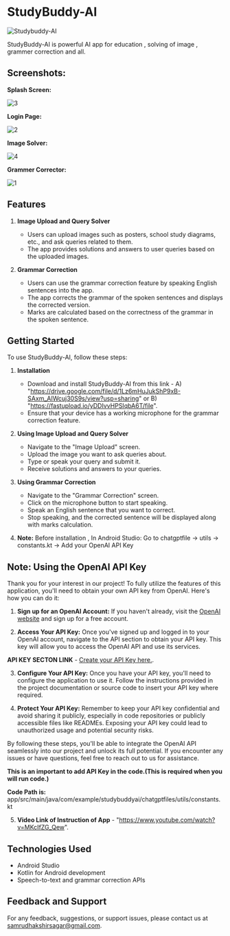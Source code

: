 # StudyBuddy-AI

![Studybuddy-AI](https://github.com/samrudha01codespace/StudyBuddyAI/assets/144599345/c5a9e444-df5c-415c-b550-e1684ec93070)


StudyBuddy-AI is powerful AI app for education , solving of image , grammer correction and all.

## Screenshots:

**Splash Screen:**

![3](https://github.com/samrudha01codespace/StudyBuddyAI/assets/144599345/16243f66-952d-47f0-bc98-8dd1738f21d6)

**Login Page:**

![2](https://github.com/samrudha01codespace/StudyBuddyAI/assets/144599345/7f18bda5-a5d0-4b2a-8d33-8efa025e46f7)

**Image Solver:**

![4](https://github.com/samrudha01codespace/StudyBuddyAI/assets/144599345/5fab645e-3b32-4360-8029-66aae8ea0888)

**Grammer Corrector:**

![1](https://github.com/samrudha01codespace/StudyBuddyAI/assets/144599345/ddbf1d24-a31a-4600-861e-3ea370d60b26)


## Features

1. **Image Upload and Query Solver**
   - Users can upload images such as posters, school study diagrams, etc., and ask queries related to them.
   - The app provides solutions and answers to user queries based on the uploaded images.

2. **Grammar Correction**
   - Users can use the grammar correction feature by speaking English sentences into the app.
   - The app corrects the grammar of the spoken sentences and displays the corrected version.
   - Marks are calculated based on the correctness of the grammar in the spoken sentence.

## Getting Started

To use StudyBuddy-AI, follow these steps:

1. **Installation**
   - Download and install StudyBuddy-AI from this link - A) "https://drive.google.com/file/d/1Lz6mHuJukShP9xB-SAxm_AIWcuj30S9s/view?usp=sharing" or B) "https://fastupload.io/yDDIvvHPSIqbA6T/file".
   - Ensure that your device has a working microphone for the grammar correction feature.
     
2. **Using Image Upload and Query Solver**
   - Navigate to the "Image Upload" screen.
   - Upload the image you want to ask queries about.
   - Type or speak your query and submit it.
   - Receive solutions and answers to your queries.

3. **Using Grammar Correction**
   - Navigate to the "Grammar Correction" screen.
   - Click on the microphone button to start speaking.
   - Speak an English sentence that you want to correct.
   - Stop speaking, and the corrected sentence will be displayed along with marks calculation.
  
4. **Note:** Before installation , In Android Studio: Go to chatgptfile -> utils -> constants.kt -> Add your OpenAI API Key

## Note: Using the OpenAI API Key

Thank you for your interest in our project! To fully utilize the features of this application, you'll need to obtain your own API key from OpenAI. Here's how you can do it:

1. **Sign up for an OpenAI Account:** If you haven't already, visit the [OpenAI website](https://openai.com/blog/openai-api) and sign up for a free account.

2. **Access Your API Key:** Once you've signed up and logged in to your OpenAI account, navigate to the API section to obtain your API key. This key will allow you to access the OpenAI API and use its services.

**API KEY SECTON LINK** - [Create your API Key here.](https://platform.openai.com/api-keys).

3. **Configure Your API Key:** Once you have your API key, you'll need to configure the application to use it. Follow the instructions provided in the project documentation or source code to insert your API key where required.

4. **Protect Your API Key:** Remember to keep your API key confidential and avoid sharing it publicly, especially in code repositories or publicly accessible files like READMEs. Exposing your API key could lead to unauthorized usage and potential security risks.

By following these steps, you'll be able to integrate the OpenAI API seamlessly into our project and unlock its full potential. If you encounter any issues or have questions, feel free to reach out to us for assistance.

**__This is an important to add API Key in the code.(This is required when you will run code.)__**
 
 **Code Path is:** app/src/main/java/com/example/studybuddyai/chatgptfiles/utils/constants.kt
  
5. **Video Link of Instruction of App** - "https://www.youtube.com/watch?v=MKcIfZG_Qew".

## Technologies Used

- Android Studio
- Kotlin for Android development
- Speech-to-text and grammar correction APIs

## Feedback and Support

For any feedback, suggestions, or support issues, please contact us at samrudhakshirsagar@gmail.com.

